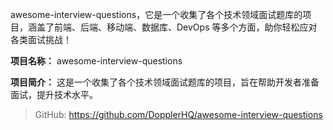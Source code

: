 awesome-interview-questions，它是一个收集了各个技术领域面试题库的项目，涵盖了前端、后端、移动端、数据库、DevOps 等多个方面，助你轻松应对各类面试挑战！

**项目名称：** awesome-interview-questions

**项目简介：** 这是一个收集了各个技术领域面试题库的项目，旨在帮助开发者准备面试，提升技术水平。

> GitHub: https://github.com/DopplerHQ/awesome-interview-questions

